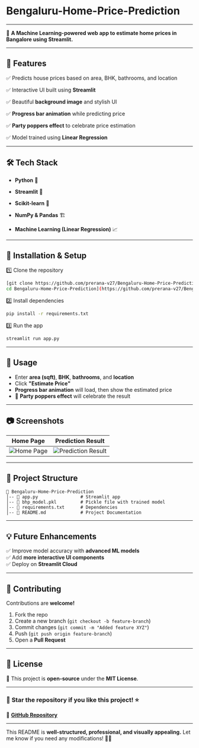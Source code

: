 # Bengaluru-Home-Price-Prediction

---

🔮 **A Machine Learning-powered web app to estimate home prices in Bangalore using Streamlit.**  

---  

## 🚀 **Features**  
✅ Predicts house prices based on area, BHK, bathrooms, and location

✅ Interactive UI built using **Streamlit**  

✅ Beautiful **background image** and stylish UI 

✅ **Progress bar animation** while predicting price 

✅ **Party poppers effect** to celebrate price estimation  

✅ Model trained using **Linear Regression**  

---

## 🛠️ **Tech Stack**  
- **Python** 🐍
  
- **Streamlit** 🎈
  
- **Scikit-learn** 🤖
  
- **NumPy & Pandas** 🏗
   
- **Machine Learning (Linear Regression)** 📈  

---

## 📌 **Installation & Setup**  

1️⃣ Clone the repository  
```bash
[git clone https://github.com/prerana-v27/Bengaluru-Home-Price-Prediction.git
cd Bengaluru-Home-Price-Prediction](https://github.com/prerana-v27/Bengaluru-Home-Price-Prediction.git)
```  

2️⃣ Install dependencies  
```bash
pip install -r requirements.txt
```  

3️⃣ Run the app  
```bash
streamlit run app.py
```  

---

## 🎯 **Usage**  
- Enter **area (sqft)**, **BHK**, **bathrooms**, and **location**  
- Click **"Estimate Price"**  
- **Progress bar animation** will load, then show the estimated price  
- 🎉 **Party poppers effect** will celebrate the result  

---

## 📷 **Screenshots**  

| Home Page | Prediction Result |  
|-----------|------------------|  
| ![Home Page](https://raw.githubusercontent.com/prerana-v27/Bengaluru-Home-Price-Prediction/main/home_screenshot.png) | ![Prediction Result](https://raw.githubusercontent.com/prerana-v27/Bengaluru-Home-Price-Prediction/main/result_screenshot.png) |  

---

## 📌 **Project Structure**  
```
📂 Bengaluru-Home-Price-Prediction  
│-- 📄 app.py                # Streamlit app  
│-- 📄 bhp_model.pkl         # Pickle file with trained model  
│-- 📄 requirements.txt      # Dependencies  
│-- 📄 README.md             # Project Documentation  
```

---

## 💡 **Future Enhancements**  
✅ Improve model accuracy with **advanced ML models**  
✅ Add **more interactive UI components**  
✅ Deploy on **Streamlit Cloud**  

---

## 🤝 **Contributing**  
Contributions are **welcome!**  
1. Fork the repo  
2. Create a new branch (`git checkout -b feature-branch`)  
3. Commit changes (`git commit -m "Added feature XYZ"`)  
4. Push (`git push origin feature-branch`)  
5. Open a **Pull Request**  

---

## 📜 **License**  
📄 This project is **open-source** under the **MIT License**.  

---

### 🌟 **Star the repository if you like this project!** ⭐  
🔗 **[GitHub Repository](https://github.com/prerana-v27/Bengaluru-Home-Price-Prediction)**  

---

This README is **well-structured, professional, and visually appealing.** Let me know if you need any modifications! 🚀🔥
